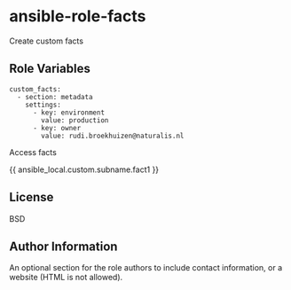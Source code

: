 ansible-role-facts
=========

Create custom facts

Role Variables
--------------
```
custom_facts:
  - section: metadata
    settings:
      - key: environment
        value: production
      - key: owner
        value: rudi.broekhuizen@naturalis.nl
```

Access facts

{{ ansible_local.custom.subname.fact1 }} 

License
-------

BSD

Author Information
------------------

An optional section for the role authors to include contact information, or a website (HTML is not allowed).
